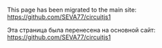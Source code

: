 This page has been migrated to the main site: 
https://github.com/SEVA77/circuitjs1

Эта страница была перенесена на основной сайт:
https://github.com/SEVA77/circuitjs1
